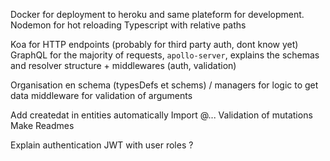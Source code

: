 Docker for deployment to heroku and same plateform for development.
Nodemon for hot reloading
Typescript with relative paths

Koa for HTTP endpoints (probably for third party auth, dont know yet)
GraphQL for the majority of requests, `apollo-server`, explains the schemas and resolver structure + middlewares (auth, validation)


<!-- Docker, Node.js, Yarn, JavaScript, Babel, Flow, Prettier — core platform and dev tools
Express, Passport.js, session, flash, cors etc. — common HTTP-server features
GraphQL.js, GraphQL.js Relay, DataLoader, validator — GraphQL schema and API endpoint
PostgreSQL, Redis, Knex, pg — SQL, document, key/value data store; data acess and migrations
Nodemailer, Handlebars, Juice — transactional email and email templates /w layout support
I18next, I18next Middleware, I18next Backend — localization and translations
Jest - unit and snapshot testing -->

<!-- https://github.com/kriasoft/nodejs-api-starter -->

Organisation en schema (typesDefs et schems) / managers for logic to get data
middleware for validation of arguments

Add createdat in entities automatically
Import @...
Validation of mutations
Make Readmes

Explain authentication
JWT with user roles ?
